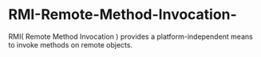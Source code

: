 # RMI-Remote-Method-Invocation-
RMI( Remote Method Invocation ) provides a platform-independent means to invoke methods on remote objects.
